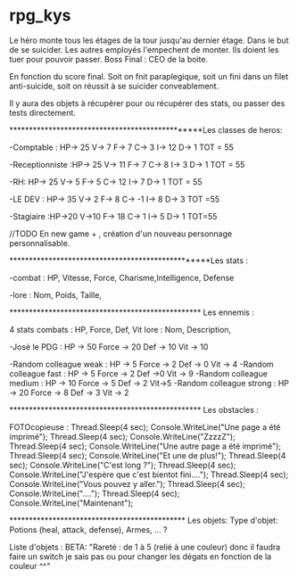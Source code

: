 # rpg_kys

Le héro monte tous les étages de la tour jusqu'au dernier étage. Dans le but de se suicider.
Les autres employés l'empechent de monter. Ils doient les tuer pour pouvoir passer. 
Boss Final : CEO de la boite.

En fonction du score final.
Soit on fnit paraplegique, soit un fini dans un filet anti-suicide, soit on réussit à se suicider conveablement.

Il y aura des objets à récupérer pour ou récupérer des stats, ou passer des tests directement.

************************************************Les classes de heros: 

-Comptable : HP-> 25 V-> 7 F-> 7 C-> 3 I-> 12 D-> 1     TOT = 55

-Receptionniste :HP-> 25 V-> 11 F-> 7 C-> 8 I-> 3 D-> 1		TOT = 55

-RH: HP-> 25 V-> 5 F-> 5 C-> 12 I-> 7 D-> 1	TOT = 55

-LE DEV : HP-> 35 V-> 2 F-> 8 C-> -1 I-> 8 D-> 3 	TOT =55

-Stagiaire :HP->20 V->10 F-> 18 C-> 1 I-> 5 D-> 1 	TOT=55

//TODO En new game + , création d'un nouveau personnage personnalisable.

**************************************************Les stats : 

-combat : HP, Vitesse, Force, Charisme,Intelligence, Defense

-lore : Nom, Poids, Taille, 

************************************************* Les ennemis : 

4 stats combats : HP, Force, Def, Vit
lore : Nom, Description,

-José le PDG : HP -> 50 Force -> 20 Def -> 10 Vit -> 10

-Random colleague weak : HP -> 5 Force -> 2 Def -> 0 Vit -> 4
-Random colleague fast : HP -> 5 Force -> 2 Def ->0 Vit -> 9
-Random colleague medium : HP -> 10 Force -> 5 Def -> 2 Vit->5
-Random colleague strong : HP -> 20 Force -> 8 Def -> 3 Vit -> 2

************************************************* Les obstacles :

FOTOcopieuse : Thread.Sleep(4 sec);
Console.WriteLine("Une page a été imprimé");
Thread.Sleep(4 sec);
Console.WriteLine("ZzzzZ");
Thread.Sleep(4 sec);
Console.WriteLine("Une autre page a été imprimé");
Thread.Sleep(4 sec);
Console.WriteLine("Et une de plus!");
Thread.Sleep(4 sec);
Console.WriteLine("C'est long ?");
Thread.Sleep(4 sec);
Console.WriteLine("J'espère que c'est bientot fini....");
Thread.Sleep(4 sec);
Console.WriteLine("Vous pouvez y aller.");
Thread.Sleep(4 sec);
Console.WriteLine("....");
Thread.Sleep(4 sec);
Console.WriteLine("Maintenant");

********************************************* Les objets: 
Type d'objet: Potions (heal, attack, defense), Armes, ... ?

Liste d'objets : 
BETA: "Rareté : de 1 à 5 (relié à une couleur) donc il faudra faire un switch je sais pas ou pour changer les dégats en fonction
de la couleur ^^" 



